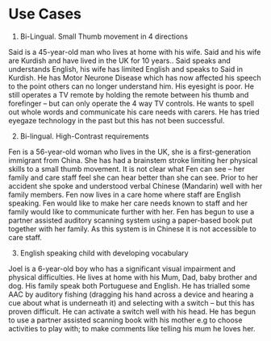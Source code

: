 # Use Cases

1. Bi-Lingual. Small Thumb movement in 4 directions

Said is a 45-year-old man who lives at home with his wife. Said and his wife are Kurdish and have lived in the UK for 10 years..  Said speaks and understands English, his  wife has limited English and speaks to Said in Kurdish. He has Motor Neurone Disease which has now affected his speech to the point others can no longer understand him. His eyesight is poor. He still operates a TV remote by holding the remote between his thumb and forefinger – but can only operate the 4 way TV controls. He wants to spell out whole words and communicate his care needs with carers. He has tried eyegaze technology in the past but this has not been successful.

2. Bi-lingual. High-Contrast requirements 

Fen is a 56-year-old woman who lives in the UK, she is a first-generation immigrant from China. She has had a brainstem stroke limiting her physical skills to a small thumb movement. It is not clear what Fen can see – her family and care staff feel she can hear better than she can see. Prior to her accident she spoke and understood verbal Chinese (Mandarin) well with her family members. Fen now lives in a care home where staff are English speaking. Fen would like to make her care needs known to staff and her family would like to communicate further with her. Fen has begun to use a partner assisted auditory scanning system using a paper-based book put together with her family. As this system is in Chinese  it is not accessible to care staff.

3. English speaking child with developing vocabulary 

Joel is a 6-year-old boy who has a significant visual impairment and physical difficulties. He lives at home with his Mum, Dad, baby brother and dog. His family speak both Portuguese and English. He has trialled some AAC by auditory fishing (dragging his hand across a device and hearing a cue about what is underneath it) and selecting with a switch – but this has proven difficult. He can activate a switch well with his head. He has begun to use a partner assisted scanning book with his mother e.g to choose  activities to play with; to make comments  like telling his mum he loves her.
